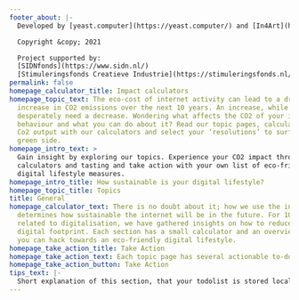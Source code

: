 ```yaml
---
footer_about: |-
  Developed by [yeast.computer](https://yeast.computer/) and [In4Art](https://www.in4art.eu/) to explore the invisible impacts of our digital lifestyle.

  Copyright &copy; 2021

  Project supported by:
  [SIDNfonds](https://www.sidn.nl/)
  [Stimuleringsfonds Creatieve Industrie](https://stimuleringsfonds.nl/)
permalink: false
homepage_calculator_title: Impact calculators
homepage_topic_text: The eco-cost of internet activity can lead to a drastic
  increase in CO2 emissions over the next 10 years. An increase, while we so
  desperately need a decrease. Wondering what affects the CO2 of your internet
  behaviour and what you can do about it? Read our topic pages, calculate your
  Co2 output with our calculators and select your ‘resolutions’ to surf on the
  green side.
homepage_intro_text: >
  Gain insight by exploring our topics. Experience your CO2 impact through our
  calculators and tasting and take action with your own list of eco-friendly
  digital lifestyle measures.
homepage_intro_title: How sustainable is your digital lifestyle?
homepage_topic_title: Topics
title: General
homepage_calculator_text: There is no doubt about it; how we use the internet
  determines how sustainable the internet will be in the future. For 10 topics
  related to digitalisation, we have gathered insights on how to reduce your
  digital footprint. Each section has a small calculator and an overview of ways
  you can hack towards an eco-friendly digital lifestyle.
homepage_take_action_title: Take Action
homepage_take_action_text: Each topic page has several actionable to-do’s you could try out! Visit the [Take Action](/en/take-action) page to generate your battleplan!
homepage_take_action_button: Take Action
tips_text: |-
  Short explanation of this section, that your todolist is stored locally. Which is better for both co2 emissions as it is for your privacy. You can add tips to your toto list and visit [Take Action](/en/take-action/) to get a complete overview of your batteplan.
---
```


